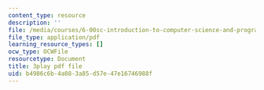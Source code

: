 ```yaml
---
content_type: resource
description: ''
file: /media/courses/6-00sc-introduction-to-computer-science-and-programming-spring-2011/b4986c6b4a083a85d57e47e16746988f_Q148jV9ljPM.pdf
file_type: application/pdf
learning_resource_types: []
ocw_type: OCWFile
resourcetype: Document
title: 3play pdf file
uid: b4986c6b-4a08-3a85-d57e-47e16746988f
---
```

